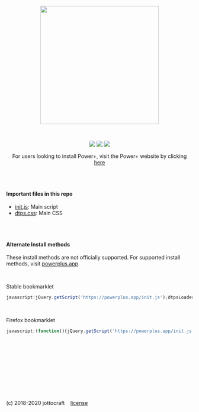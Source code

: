 <p align="center">
  <img width="320" src="https://i.imgur.com/z7doH7n.png" />
</p>

<br />

<p align="center">
  <img src="https://img.shields.io/github/release/jottocraft/dtps.svg" />
  <img src="https://img.shields.io/website/https/powerplus.app.svg?label=server%20status" />
  <img src="https://img.shields.io/chrome-web-store/stars/pakgdifknldaiglefmpkkgfjndemfapo.svg" />
</p>

<p align="center">
For users looking to install Power+, visit the Power+ website by clicking <a href="https://powerplus.app/?install=true">here</a>
</p>

<br /><br />

#### Important files in this repo
- [init.js](https://github.com/jottocraft/dtps/blob/master/init.js): Main script
- [dtps.css](https://github.com/jottocraft/dtps/blob/master/dtps.css): Main CSS

<br /><br />

#### Alternate Install methods
These install methods are not officially supported. For supported install methods, visit [powerplus.app](https://powerplus.app)

<br />

Stable bookmarklet

```javascript
javascript:jQuery.getScript('https://powerplus.app/init.js');dtpsLoader=2;
```

<br />

Firefox bookmarklet

```javascript
javascript:(function(){jQuery.getScript('https://powerplus.app/init.js');dtpsLoader=2;})();
```

<br /><br />

<br /><br /><br /><br /><br /><br />

(c) 2018-2020 jottocraft &nbsp;&nbsp; [license](https://github.com/jottocraft/dtps/blob/master/LICENSE)
